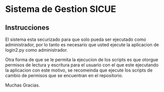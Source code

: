 # Sistema de Gestion SICUE

## Instrucciones

El sistema esta securizado para que solo pueda ser ejecutado como administrador, por lo tanto es necesario que usted ejecute la aplicacion de login2.py como administrador.

Otra forma de que se le permita la ejecucion de los scripts es que otorgue permisos de lectura y escritura para el usuario con el que este ejecutando la aplicacion con este motivo, se recomeinda que ejecute los scripts de cambio de permisos que se encuentran en el repositorio.

Muchas Gracias.
